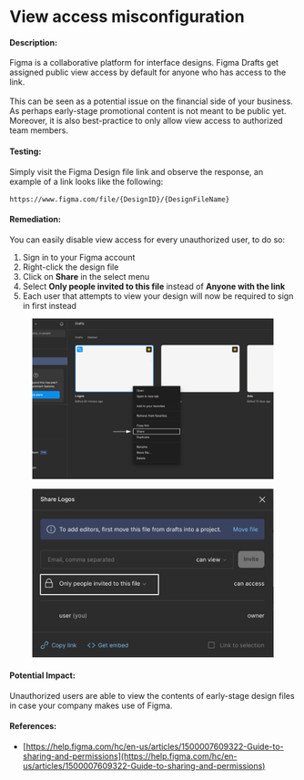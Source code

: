 # View access misconfiguration

#### Description:

Figma is a collaborative platform for interface designs. Figma Drafts get assigned public view access by default for anyone who has access to the link.\
\
This can be seen as a potential issue on the financial side of your business. As perhaps early-stage promotional content is not meant to be public yet. Moreover, it is also best-practice to only allow view access to authorized team members.

#### Testing:

Simply visit the Figma Design file link and observe the response, an example of a link looks like the following:

```
https://www.figma.com/file/{DesignID}/{DesignFileName}
```

#### Remediation:

You can easily disable view access for every unauthorized user, to do so:

1. Sign in to your Figma account
2. Right-click the design file
3. Click on **Share** in the select menu
4. Select **Only people invited to this file** instead of **Anyone with the link**
5. Each user that attempts to view your design will now be required to sign in first instead

<figure><img src="../../.gitbook/assets/figma/0.png" alt=""><figcaption></figcaption></figure>

<figure><img src="../../.gitbook/assets/figma/1.png" alt=""><figcaption></figcaption></figure>

#### Potential Impact:

Unauthorized users are able to view the contents of early-stage design files in case your company makes use of Figma.

#### References:

* [https://help.figma.com/hc/en-us/articles/1500007609322-Guide-to-sharing-and-permissions](https://help.figma.com/hc/en-us/articles/1500007609322-Guide-to-sharing-and-permissions)
